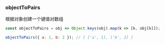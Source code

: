 ### objectToPairs

根据对象创建一个键值对数组

```js
const objectToPairs = obj => Object.keys(obj).map(k => [k, obj[k]]);
```

```js
objectToPairs({ a: 1, b: 2 }); // [ ['a', 1], ['b', 2] ]
```

